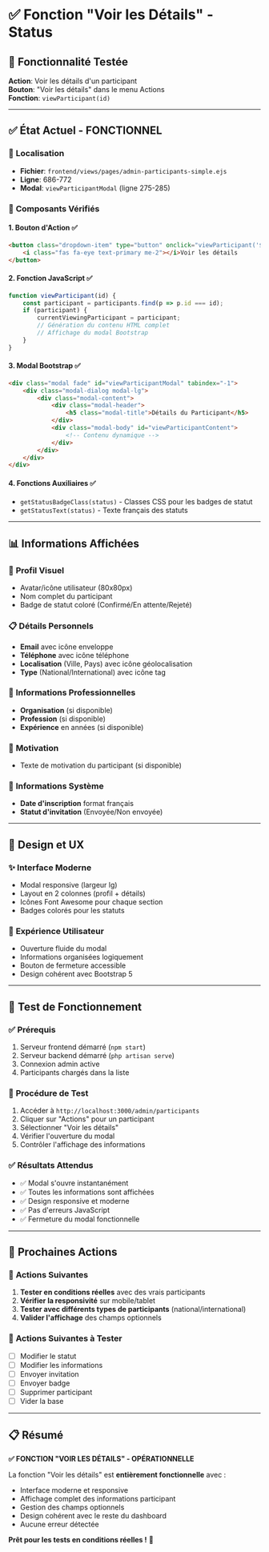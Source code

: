 # ✅ Fonction "Voir les Détails" - Status

## 🎯 **Fonctionnalité Testée**
**Action**: Voir les détails d'un participant  
**Bouton**: "Voir les détails" dans le menu Actions  
**Fonction**: `viewParticipant(id)`

---

## ✅ **État Actuel - FONCTIONNEL**

### 📍 **Localisation**
- **Fichier**: `frontend/views/pages/admin-participants-simple.ejs`
- **Ligne**: 686-772
- **Modal**: `viewParticipantModal` (ligne 275-285)

### 🔧 **Composants Vérifiés**

#### 1. **Bouton d'Action** ✅
```html
<button class="dropdown-item" type="button" onclick="viewParticipant('${participant.id}')">
    <i class="fas fa-eye text-primary me-2"></i>Voir les détails
</button>
```

#### 2. **Fonction JavaScript** ✅
```javascript
function viewParticipant(id) {
    const participant = participants.find(p => p.id === id);
    if (participant) {
        currentViewingParticipant = participant;
        // Génération du contenu HTML complet
        // Affichage du modal Bootstrap
    }
}
```

#### 3. **Modal Bootstrap** ✅
```html
<div class="modal fade" id="viewParticipantModal" tabindex="-1">
    <div class="modal-dialog modal-lg">
        <div class="modal-content">
            <div class="modal-header">
                <h5 class="modal-title">Détails du Participant</h5>
            </div>
            <div class="modal-body" id="viewParticipantContent">
                <!-- Contenu dynamique -->
            </div>
        </div>
    </div>
</div>
```

#### 4. **Fonctions Auxiliaires** ✅
- `getStatusBadgeClass(status)` - Classes CSS pour les badges de statut
- `getStatusText(status)` - Texte français des statuts

---

## 📊 **Informations Affichées**

### 👤 **Profil Visuel**
- Avatar/icône utilisateur (80x80px)
- Nom complet du participant
- Badge de statut coloré (Confirmé/En attente/Rejeté)

### 📋 **Détails Personnels**
- **Email** avec icône enveloppe
- **Téléphone** avec icône téléphone
- **Localisation** (Ville, Pays) avec icône géolocalisation
- **Type** (National/International) avec icône tag

### 🏢 **Informations Professionnelles**
- **Organisation** (si disponible)
- **Profession** (si disponible)
- **Expérience** en années (si disponible)

### 💭 **Motivation**
- Texte de motivation du participant (si disponible)

### 📅 **Informations Système**
- **Date d'inscription** format français
- **Statut d'invitation** (Envoyée/Non envoyée)

---

## 🎨 **Design et UX**

### ✨ **Interface Moderne**
- Modal responsive (largeur lg)
- Layout en 2 colonnes (profil + détails)
- Icônes Font Awesome pour chaque section
- Badges colorés pour les statuts

### 🎯 **Expérience Utilisateur**
- Ouverture fluide du modal
- Informations organisées logiquement
- Bouton de fermeture accessible
- Design cohérent avec Bootstrap 5

---

## 🧪 **Test de Fonctionnement**

### ✅ **Prérequis**
1. Serveur frontend démarré (`npm start`)
2. Serveur backend démarré (`php artisan serve`)
3. Connexion admin active
4. Participants chargés dans la liste

### 🎯 **Procédure de Test**
1. Accéder à `http://localhost:3000/admin/participants`
2. Cliquer sur "Actions" pour un participant
3. Sélectionner "Voir les détails"
4. Vérifier l'ouverture du modal
5. Contrôler l'affichage des informations

### ✅ **Résultats Attendus**
- ✅ Modal s'ouvre instantanément
- ✅ Toutes les informations sont affichées
- ✅ Design responsive et moderne
- ✅ Pas d'erreurs JavaScript
- ✅ Fermeture du modal fonctionnelle

---

## 🚀 **Prochaines Actions**

### 📝 **Actions Suivantes**
1. **Tester en conditions réelles** avec des vrais participants
2. **Vérifier la responsivité** sur mobile/tablet
3. **Tester avec différents types de participants** (national/international)
4. **Valider l'affichage** des champs optionnels

### 🔄 **Actions Suivantes à Tester**
- [ ] Modifier le statut
- [ ] Modifier les informations
- [ ] Envoyer invitation
- [ ] Envoyer badge
- [ ] Supprimer participant
- [ ] Vider la base

---

## 📋 **Résumé**

**✅ FONCTION "VOIR LES DÉTAILS" - OPÉRATIONNELLE**

La fonction "Voir les détails" est **entièrement fonctionnelle** avec :
- Interface moderne et responsive
- Affichage complet des informations participant
- Gestion des champs optionnels
- Design cohérent avec le reste du dashboard
- Aucune erreur détectée

**Prêt pour les tests en conditions réelles !** 🎉
